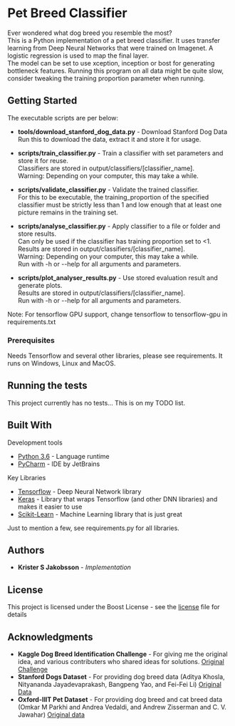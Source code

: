 # Pet Breed Classifier

Ever wondered what dog breed you resemble the most?<br>
This is a Python implementation of a pet breed classifier.
It uses transfer learning from Deep Neural Networks that were trained on Imagenet.
A logistic regression is used to map the final layer.
<br>
The model can be set to use xception, inception or bost for generating bottleneck features.
Running this program on all data might be quite slow, consider tweaking the training proportion parameter when running.

## Getting Started

The executable scripts are per below:

* **tools/download_stanford_dog_data.py** - Download Stanford Dog Data<br>
Run this to download the data, extract it and store it for usage.<br>

* **scripts/train_classifier.py** - Train a classifier with set parameters and store it for reuse.<br>
Classifiers are stored in output/classifiers/[classifier_name].<br>
Warning: Depending on your computer, this may take a while.<br>

* **scripts/validate_classifier.py** - Validate the trained classifier. <br>
For this to be executable, the training_proportion of the specified classifier must be strictly less than 1 and low enough that at least one picture remains in the training set.

* **scripts/analyse_classifier.py** - Apply classifier to a file or folder and store results. <br>
Can only be used if the classifier has training proportion set to <1. <br> 
Results are stored in output/classifiers/[classifier_name].<br>
Warning: Depending on your computer, this may take a while.<br>
Run with -h or --help for all arguments and parameters.

* **scripts/plot_analyser_results.py** - Use stored evaluation result and generate plots. <br>
Results are stored in output/classifiers/[classifier_name].<br>
Run with -h or --help for all arguments and parameters.


Note: For tensorflow GPU support, change tensorflow to tensorflow-gpu in requirements.txt

### Prerequisites

Needs Tensorflow and several other libraries,
please see requirements.
It runs on Windows, Linux and MacOS.

## Running the tests

This project currently has no tests...
This is on my TODO list.

## Built With

Development tools

* [Python 3.6](https://www.python.org/downloads/) - Language runtime
* [PyCharm](https://www.jetbrains.com/pycharm/) - IDE by JetBrains

Key Libraries

* [Tensorflow](https://www.tensorflow.org/) - Deep Neural Network library
* [Keras](https://keras.io/) - Library that wraps Tensorflow (and other DNN libraries) and makes it easier to use
* [Scikit-Learn](https://scikit-learn.org/stable/) - Machine Learning library that is just great

Just to mention a few, see requirements.py for all libraries.

## Authors

* **Krister S Jakobsson** - *Implementation*

## License

This project is licensed under the Boost License - see the [license](LICENSE.md) file for details

## Acknowledgments

* **Kaggle Dog Breed Identification Challenge** -  For giving me the original idea, and various contributers who shared ideas for solutions.
[Original Challenge](https://www.kaggle.com/c/dog-breed-identification)
* **Stanford Dogs Dataset** - For providing dog breed data (Aditya Khosla, Nityananda Jayadevaprakash, Bangpeng Yao, and Fei-Fei Li) [Original Data](http://vision.stanford.edu/aditya86/ImageNetDogs/)
* **Oxford-IIIT Pet Dataset** - For providing dog breed and cat breed data (Omkar M Parkhi and Andrea Vedaldi, and Andrew Zisserman and C. V. Jawahar) [Original data](http://www.robots.ox.ac.uk/~vgg/data/pets/)